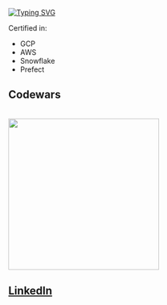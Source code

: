 [![Typing SVG](https://readme-typing-svg.demolab.com?font=Fira+Code&duration=1000&pause=750&color=FFFFFF&multiline=true&repeat=true&width=435&height=80&lines=Jack+Perry;Data+Engineer+%40+Foundation+Direct)](https://git.io/typing-svg)

Certified in:
<ul>
 <li>GCP</li>
 <li>AWS</li>
 <li>Snowflake</li>
 <li>Prefect</li>
</ul>

## Codewars
<br/>
<img src="https://www.codewars.com/users/SirSkylord/badges/large" width="300" />
 
<br/>
 
## [LinkedIn](https://www.linkedin.com/in/jack-e-perry/)
